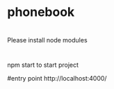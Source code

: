 # phonebook
#
Please install node modules 

#
npm start to start project

#entry point
 http://localhost:4000/
